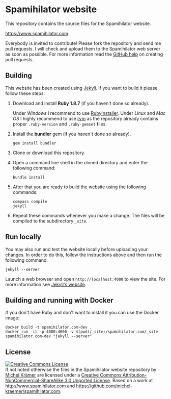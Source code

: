 Spamihilator website
====================

This repository contains the source files for the Spamihilator website.

<https://www.spamihilator.com>

Everybody is invited to contribute! Please fork the repository and send
me pull requests. I will check and upload them to the Spamihilator web
server as soon as possible. For more information read the
[GitHub help](https://help.github.com/articles/using-pull-requests)
on creating pull requests.

Building
--------

This website has been created using [Jekyll](https://jekyllrb.com). If
you want to build it please follow these steps:

1. Download and install **Ruby 1.8.7** (if you haven't done so already).
   
   Under *Windows* I recommend to use [RubyInstaller](https://rubyinstaller.org/).
   Under *Linux* and *Mac OS* I highly recommend to use [rvm](https://rvm.io/)
   as the repository already contains proper `.ruby-version` and
   `.ruby-gemset` files.

2. Install the **bundler** gem (if you haven't done so already).

   `gem install bundler`

3. Clone or download this repository.

4. Open a command line shell in the cloned directory and enter the
   following command:

   `bundle install`

5. After that you are ready to build the website using the following
   commands:

   `compass compile`  
   `jekyll`

6. Repeat these commands whenever you make a change. The files will be
   compiled to the subdirectory `_site`.

Run locally
-----------

You may also run and test the website locally before uploading your
changes. In order to do this, follow the instructions above and then
run the following command:

    jekyll --server

Launch a web browser and open `http://localhost:4000` to view the site.
For more information see [Jekyll's website](http://jekyllrb.com).

Building and running with Docker
--------------------------------

If you don't have Ruby and don't want to install it you can use the Docker image:

    docker build -t spamihilator.com-dev .
    docker run -it -p 4000:4000 -v $(pwd)/_site:/spamihilator.com/_site spamihilator.com-dev "jekyll --server"

License
-------

<a rel="license" href="http://creativecommons.org/licenses/by-nc-sa/3.0/"><img alt="Creative Commons License" style="border-width:0" src="http://i.creativecommons.org/l/by-nc-sa/3.0/88x31.png" /></a><br />
If not noted otherwise the files in the <span xmlns:dct="http://purl.org/dc/terms/" property="dct:title">Spamihilator website</span>
repository by <a xmlns:cc="http://creativecommons.org/ns#" href="https://michelkraemer.com" property="cc:attributionName" rel="cc:attributionURL">Michel Krämer</a>
are licensed under a <a rel="license" href="http://creativecommons.org/licenses/by-nc-sa/3.0/">Creative Commons Attribution-NonCommercial-ShareAlike 3.0 Unported License</a>.
Based on a work at <a xmlns:dct="http://purl.org/dc/terms/" href="http://www.spamihilator.com" rel="dct:source">http://www.spamihilator.com</a> and
<a xmlns:dct="http://purl.org/dc/terms/" href="https://github.com/michel-kraemer/spamihilator.com" rel="dct:source">https://github.com/michel-kraemer/spamihilator.com</a>.
